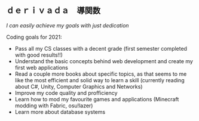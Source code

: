 ## ｄｅｒｉｖａｄａ　導関数   

_I can easily achieve my goals with just dedication_

Coding goals for 2021:

* Pass all my CS classes with a decent grade (first semester completed with good results!!)
* Understand the basic concepts behind web development and create my first web applications
* Read a couple more books about specific topics, as that seems to me like the most efficient and solid way to learn a skill (currently reading about C#, Unity, Computer Graphics and Networks)
* Improve my code quality and profficiency
* Learn how to mod my favourite games and applications (Minecraft modding with Fabric, osu!lazer)
* Learn more about database systems
